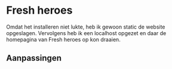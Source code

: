 # Fresh heroes
Omdat het installeren niet lukte, heb ik gewoon static de website opgeslagen.
Vervolgens heb ik een localhost opgezet en daar de homepagina van Fresh heroes op kon draaien.

## Aanpassingen
